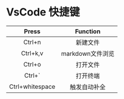 # VsCode 快捷键
| Press | Function |
| :---: | :---: |
| Ctrl+n | 新建文件 |
| Ctrl+k,v | markdown文件浏览|
| Ctrl+o | 打开文件 |
| Ctrl+` | 打开终端 |
| Ctrl+whitespace | 触发自动补全 |